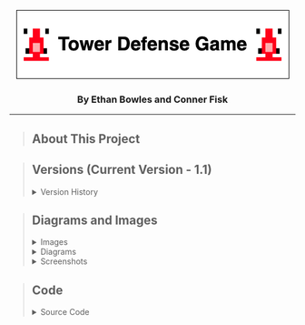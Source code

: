 <p align="center">
  <img src="MISC/TowerDefenseLogo.png" />
</p>
<h3 align="center">By Ethan Bowles and Conner Fisk</h2>

___
>## About This Project



>## Versions (Current Version - 1.1)
>
><details>
><summary>Version History</summary>
>  
>  - [Version 1.1](MISC/version1_1.txt)
>  
></details>



>## Diagrams and Images
><details>
><summary>Images</summary>
>  
>  - [View All Images](resources) 
>  - [GameOver.png](resources/GameOver.png)
>  - [HaasCar.png](resources/HaasCar.png) 
>  - [HaasTruck.png](resources/HaasTruck.png) 
>  - [MenuOverlay.png](resources/MenuOverlay.png) 
>  - [OilBarrel.png](resources/OilBarrel.png)
>  - [path_2.png](resources/path_2.png) 
>  - [WaterBottle.png](resources/WaterBottle.png) 
>  
></details>
><details>
><summary>Diagrams</summary>
>  
>  ![Alt text](resources/TowerDefense.umlcd.png)
> 
></details>
><details/>
><summary>Screenshots</summary>
>  
>  ![Alt text](resources/TowerDefense.umlcd.png)
> 
></details>


>## Code
><details>
><summary>Source Code</summary>
>  
>  - [View All Code](src) 
>  - [Animatable.java](src/Animatable.java)
>  - [Enemy.java](src/Enemy.java)
>  - [EnemyHaasCar.java](src/EnemyHaasCar.java)
>  - [EnemyHaasTruck.java](src/EnemyHaasTruck.java)
>  - [GameControl.java](src/GameControl.java)
>  - [GameOver.java](src/GameOver.java)
>  - [GameState.java](src/GameState.java)
>  - [GameView.java](src/GameView.java)
>  - [Menu.java](src/Menu.java)
>  - [Path.java](src/Path.java)
>  - [ResourceLoader.java](src/ResourceLoader.java)
>  - [TowerDefense.java](src/TowerDefense.java)
>  - [TowerMenuOil.java](src/TowerMenuOil.java)
>  - [TowerMenuWater.java](src/TowerMenuWater.java) 
>  - [TowerOil.java](src/TowerOil.java)
>  - [TowerOilMoving.java](src/TowerOilMoving.java)
>  - [TowerWater.java](src/TowerWater.java)
>  - [TowerWaterMoving.java](src/TowerWaterMoving.java) 
>  
></details>
